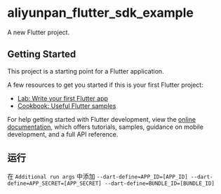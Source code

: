 # aliyunpan_flutter_sdk_example

A new Flutter project.

## Getting Started

This project is a starting point for a Flutter application.

A few resources to get you started if this is your first Flutter project:

- [Lab: Write your first Flutter app](https://docs.flutter.dev/get-started/codelab)
- [Cookbook: Useful Flutter samples](https://docs.flutter.dev/cookbook)

For help getting started with Flutter development, view the
[online documentation](https://docs.flutter.dev/), which offers tutorials,
samples, guidance on mobile development, and a full API reference.

## 运行

在 `Additional run args` 中添加 `--dart-define=APP_ID=[APP_ID] --dart-define=APP_SECRET=[APP_SECRET] --dart-define=BUNDLE_ID=[BUNDLE_ID]`